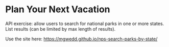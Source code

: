 # Plan Your Next Vacation
API exercise: allow users to search for national parks in one or more states. List results (can be limited by max length of results).

Use the site here: https://mgwedd.github.io/nps-search-parks-by-state/
